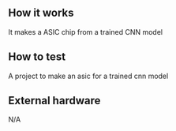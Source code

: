 <!---

This file is used to generate your project datasheet. Please fill in the information below and delete any unused
sections.

You can also include images in this folder and reference them in the markdown. Each image must be less than
512 kb in size, and the combined size of all images must be less than 1 MB.
-->

## How it works

It makes a ASIC chip from a trained CNN model

## How to test

A project to make an asic for a trained cnn model

## External hardware

N/A
